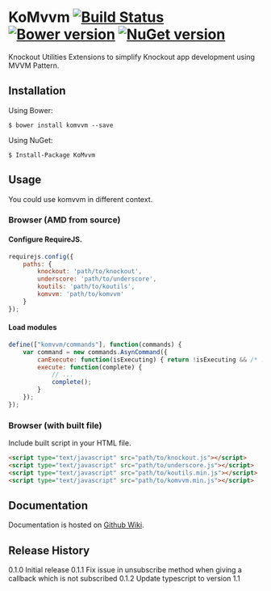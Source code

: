 ﻿# KoMvvm [![Build Status](https://travis-ci.org/spatools/komvvm.png)](https://travis-ci.org/spatools/komvvm) [![Bower version](https://badge.fury.io/bo/komvvm.png)](http://badge.fury.io/bo/komvvm) [![NuGet version](https://badge.fury.io/nu/komvvm.png)](http://badge.fury.io/nu/komvvm)

Knockout Utilities Extensions to simplify Knockout app development using MVVM Pattern.

## Installation

Using Bower:

```console
$ bower install komvvm --save
```

Using NuGet: 

```console
$ Install-Package KoMvvm
```

## Usage

You could use komvvm in different context.

### Browser (AMD from source)

#### Configure RequireJS.

```javascript
requirejs.config({
    paths: {
        knockout: 'path/to/knockout',
        underscore: 'path/to/underscore',
        koutils: 'path/to/koutils',
        komvvm: 'path/to/komvvm'
    }
});
```

#### Load modules

```javascript
define(["komvvm/commands"], function(commands) {
    var command = new commands.AsynCommand({
        canExecute: function(isExecuting) { return !isExecuting && /* ... */; },
        execute: function(complete) { 
            // ...
            complete();
        }
    });
});
```

### Browser (with built file)

Include built script in your HTML file.

```html
<script type="text/javascript" src="path/to/knockout.js"></script>
<script type="text/javascript" src="path/to/underscore.js"></script>
<script type="text/javascript" src="path/to/koutils.min.js"></script>
<script type="text/javascript" src="path/to/komvvm.min.js"></script>
```

## Documentation

Documentation is hosted on [Github Wiki](https://github.com/spatools/komvvm/wiki).

## Release History
0.1.0 Initial release
0.1.1 Fix issue in unsubscribe method when giving a callback which is not subscribed
0.1.2 Update typescript to version 1.1

